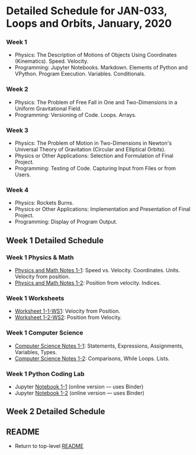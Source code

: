 # Detailed Schedule for JAN-033, Loops and Orbits, January, 2020

### Week 1

* Physics: The Description of Motions of Objects Using Coordinates (Kinematics). Speed. Velocity.
* Programming: Jupyter Notebooks. Markdown. Elements of Python and VPython. Program Execution. Variables. Conditionals.

### Week 2

* Physics: The Problem of Free Fall in One and Two-Dimensions in a Uniform Gravitational Field.
* Programming: Versioning of Code. Loops. Arrays.

### Week 3

* Physics: The Problem of Motion in Two-Dimensions in Newton's Universal Theory of Gravitation (Circular and Elliptical Orbits).
* Physics or Other Applications: Selection and Formulation of Final Project.
* Programming: Testing of Code. Capturing Input from Files or from Users.
	
### Week 4

* Physics: Rockets Burns.
* Physics or Other Applications: Implementation and Presentation of Final Project.
* Programming: Display of Program Output.

## Week 1 Detailed Schedule

### Week 1 Physics &amp; Math

* <a href="./physics_and_math/lao-1-1-pm.pdf">Physics and Math Notes 1-1</a>: Speed vs. Velocity. Coordinates. Units. Velocity from position.</a>
* <a href="./physics_and_math/lao-1-2-pm.pdf">Physics and Math Notes 1-2</a>: Position from velocity. Indices.</a>

### Week 1 Worksheets

* <a href="./worksheets/lao-1-1-ws1.pdf">Worksheet 1-1-WS1</a>: Velocity from Position.
* <a href="./worksheets/lao-1-2-ws2.pdf">Worksheet 1-2-WS2</a>: Position from Velocity.
	
### Week 1 Computer Science

* <a href="./computer_science/lao-1-1-cs.pdf">Computer Science Notes 1-1</a>: Statements, Expressions, Assignments, Variables, Types.</a>
* <a href="./computer_science/lao-1-2-cs.pdf">Computer Science Notes 1-2</a>: Comparisons, While Loops. Lists.
	
### Week 1 Python Coding Lab

* Jupyter <a href="https://mybinder.org/v2/gh/observatree/loops-and-orbits/master?filepath=notebooks%2Flao-1-1.ipynb">Notebook 1-1</a> (online version &mdash; uses Binder)
* Jupyter <a href="https://mybinder.org/v2/gh/observatree/loops-and-orbits/master?filepath=notebooks%2Flao-1-2.ipynb">Notebook 1-2</a> (online version &mdash; uses Binder)
	
## Week 2 Detailed Schedule

## README

* Return to top-level [README](./README.md)
